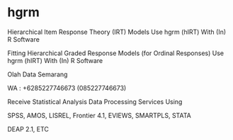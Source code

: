 # hgrm
Hierarchical Item Response Theory (IRT) Models Use hgrm (hIRT) With (In) R Software

Fitting Hierarchical Graded Response Models (for Ordinal Responses) Use hgrm (hIRT) With (In) R Software

Olah Data Semarang

WA : +6285227746673 (085227746673)

Receive Statistical Analysis Data Processing Services Using

SPSS, AMOS, LISREL, Frontier 4.1, EVIEWS, SMARTPLS, STATA

DEAP 2.1, ETC
